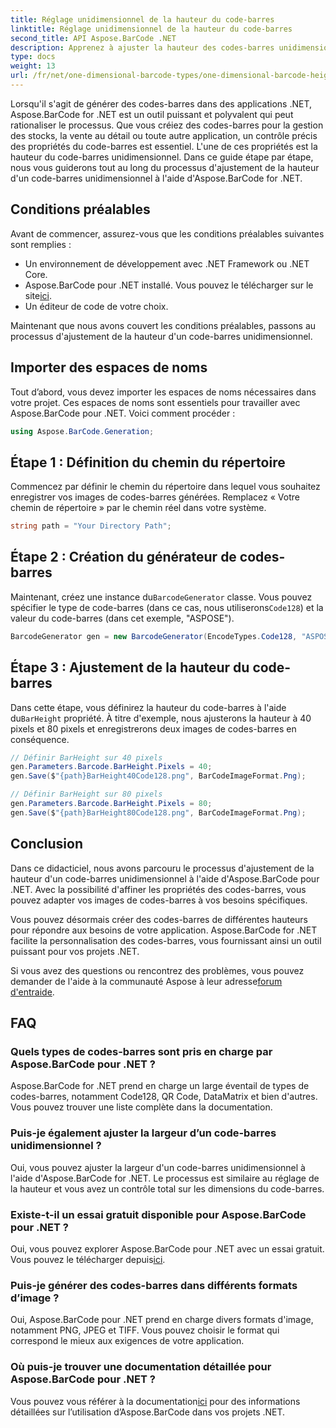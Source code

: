 ```yaml
---
title: Réglage unidimensionnel de la hauteur du code-barres
linktitle: Réglage unidimensionnel de la hauteur du code-barres
second_title: API Aspose.BarCode .NET
description: Apprenez à ajuster la hauteur des codes-barres unidimensionnels dans .NET avec Aspose.BarCode pour une personnalisation précise. Créez des codes-barres parfaits sans effort !
type: docs
weight: 13
url: /fr/net/one-dimensional-barcode-types/one-dimensional-barcode-height-adjustment/
---
```


Lorsqu'il s'agit de générer des codes-barres dans des applications .NET, Aspose.BarCode for .NET est un outil puissant et polyvalent qui peut rationaliser le processus. Que vous créiez des codes-barres pour la gestion des stocks, la vente au détail ou toute autre application, un contrôle précis des propriétés du code-barres est essentiel. L'une de ces propriétés est la hauteur du code-barres unidimensionnel. Dans ce guide étape par étape, nous vous guiderons tout au long du processus d'ajustement de la hauteur d'un code-barres unidimensionnel à l'aide d'Aspose.BarCode for .NET.

## Conditions préalables

Avant de commencer, assurez-vous que les conditions préalables suivantes sont remplies :

- Un environnement de développement avec .NET Framework ou .NET Core.
-  Aspose.BarCode pour .NET installé. Vous pouvez le télécharger sur le site[ici](https://releases.aspose.com/barcode/net/).
- Un éditeur de code de votre choix.

Maintenant que nous avons couvert les conditions préalables, passons au processus d'ajustement de la hauteur d'un code-barres unidimensionnel.

## Importer des espaces de noms

Tout d’abord, vous devez importer les espaces de noms nécessaires dans votre projet. Ces espaces de noms sont essentiels pour travailler avec Aspose.BarCode pour .NET. Voici comment procéder :

```csharp
using Aspose.BarCode.Generation;
```

## Étape 1 : Définition du chemin du répertoire

Commencez par définir le chemin du répertoire dans lequel vous souhaitez enregistrer vos images de codes-barres générées. Remplacez « Votre chemin de répertoire » par le chemin réel dans votre système.

```csharp
string path = "Your Directory Path";
```

## Étape 2 : Création du générateur de codes-barres

 Maintenant, créez une instance du`BarcodeGenerator` classe. Vous pouvez spécifier le type de code-barres (dans ce cas, nous utiliserons`Code128`) et la valeur du code-barres (dans cet exemple, "ASPOSE").

```csharp
BarcodeGenerator gen = new BarcodeGenerator(EncodeTypes.Code128, "ASPOSE");
```

## Étape 3 : Ajustement de la hauteur du code-barres

 Dans cette étape, vous définirez la hauteur du code-barres à l'aide du`BarHeight` propriété. À titre d'exemple, nous ajusterons la hauteur à 40 pixels et 80 pixels et enregistrerons deux images de codes-barres en conséquence.

```csharp
// Définir BarHeight sur 40 pixels
gen.Parameters.Barcode.BarHeight.Pixels = 40;
gen.Save($"{path}BarHeight40Code128.png", BarCodeImageFormat.Png);

// Définir BarHeight sur 80 pixels
gen.Parameters.Barcode.BarHeight.Pixels = 80;
gen.Save($"{path}BarHeight80Code128.png", BarCodeImageFormat.Png);
```

## Conclusion

Dans ce didacticiel, nous avons parcouru le processus d'ajustement de la hauteur d'un code-barres unidimensionnel à l'aide d'Aspose.BarCode pour .NET. Avec la possibilité d'affiner les propriétés des codes-barres, vous pouvez adapter vos images de codes-barres à vos besoins spécifiques.

Vous pouvez désormais créer des codes-barres de différentes hauteurs pour répondre aux besoins de votre application. Aspose.BarCode for .NET facilite la personnalisation des codes-barres, vous fournissant ainsi un outil puissant pour vos projets .NET.

 Si vous avez des questions ou rencontrez des problèmes, vous pouvez demander de l'aide à la communauté Aspose à leur adresse[forum d'entraide](https://forum.aspose.com/c/barcode/13).

## FAQ

### Quels types de codes-barres sont pris en charge par Aspose.BarCode pour .NET ?
Aspose.BarCode for .NET prend en charge un large éventail de types de codes-barres, notamment Code128, QR Code, DataMatrix et bien d'autres. Vous pouvez trouver une liste complète dans la documentation.

### Puis-je également ajuster la largeur d’un code-barres unidimensionnel ?
Oui, vous pouvez ajuster la largeur d'un code-barres unidimensionnel à l'aide d'Aspose.BarCode for .NET. Le processus est similaire au réglage de la hauteur et vous avez un contrôle total sur les dimensions du code-barres.

### Existe-t-il un essai gratuit disponible pour Aspose.BarCode pour .NET ?
 Oui, vous pouvez explorer Aspose.BarCode pour .NET avec un essai gratuit. Vous pouvez le télécharger depuis[ici](https://releases.aspose.com/).

### Puis-je générer des codes-barres dans différents formats d’image ?
Oui, Aspose.BarCode pour .NET prend en charge divers formats d'image, notamment PNG, JPEG et TIFF. Vous pouvez choisir le format qui correspond le mieux aux exigences de votre application.

### Où puis-je trouver une documentation détaillée pour Aspose.BarCode pour .NET ?
 Vous pouvez vous référer à la documentation[ici](https://reference.aspose.com/barcode/net/) pour des informations détaillées sur l’utilisation d’Aspose.BarCode dans vos projets .NET.
